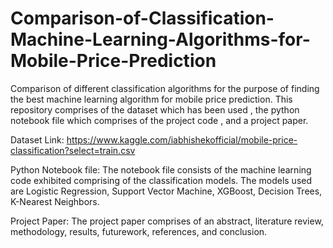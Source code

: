 # Comparison-of-Classification-Machine-Learning-Algorithms-for-Mobile-Price-Prediction
Comparison of different classification algorithms for the purpose of finding the best machine learning algorithm for mobile price prediction. 
This repository comprises of the dataset which has been used , the python notebook file which comprises of the project code , and a project paper. 

Dataset Link:
https://www.kaggle.com/iabhishekofficial/mobile-price-classification?select=train.csv

Python Notebook file:
The notebook file consists of the machine learning code exhibited comprising of the classification models.
The models used are Logistic Regression, Support Vector Machine, XGBoost, Decision Trees, K-Nearest Neighbors.

Project Paper:
The project paper comprises of an abstract, literature review, methodology, results, futurework, references, and conclusion. 
